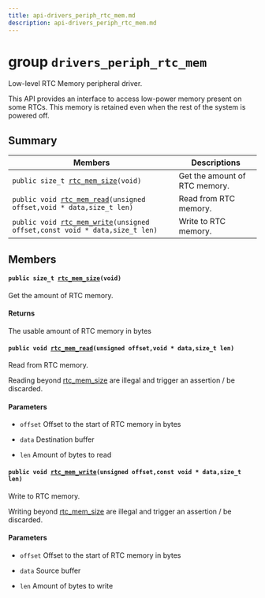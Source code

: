```yaml
---
title: api-drivers_periph_rtc_mem.md
description: api-drivers_periph_rtc_mem.md
---
```

# group `drivers_periph_rtc_mem` 

Low-level RTC Memory peripheral driver.

This API provides an interface to access low-power memory present on some RTCs. This memory is retained even when the rest of the system is powered off.

## Summary

 Members                        | Descriptions                                
--------------------------------|---------------------------------------------
`public size_t `[`rtc_mem_size`](#group__drivers__periph__rtc__mem_1ga3c258f7e7843b25f4af320ef4035a17a)`(void)`            | Get the amount of RTC memory.
`public void `[`rtc_mem_read`](#group__drivers__periph__rtc__mem_1ga15a989fec35430f1970ad0f400c5036b)`(unsigned offset,void * data,size_t len)`            | Read from RTC memory.
`public void `[`rtc_mem_write`](#group__drivers__periph__rtc__mem_1ga2d0b02d6d656fb7737ed594f12dfb98f)`(unsigned offset,const void * data,size_t len)`            | Write to RTC memory.

## Members

#### `public size_t `[`rtc_mem_size`](#group__drivers__periph__rtc__mem_1ga3c258f7e7843b25f4af320ef4035a17a)`(void)` 

Get the amount of RTC memory.

#### Returns
The usable amount of RTC memory in bytes

#### `public void `[`rtc_mem_read`](#group__drivers__periph__rtc__mem_1ga15a989fec35430f1970ad0f400c5036b)`(unsigned offset,void * data,size_t len)` 

Read from RTC memory.

Reading beyond [rtc_mem_size](./doc/starlight-docs/src/content/docs/apidoc/api-undefined.md#group__drivers__periph__rtc__mem_1ga3c258f7e7843b25f4af320ef4035a17a) are illegal and trigger an assertion / be discarded.

#### Parameters
* `offset` Offset to the start of RTC memory in bytes 

* `data` Destination buffer 

* `len` Amount of bytes to read

#### `public void `[`rtc_mem_write`](#group__drivers__periph__rtc__mem_1ga2d0b02d6d656fb7737ed594f12dfb98f)`(unsigned offset,const void * data,size_t len)` 

Write to RTC memory.

Writing beyond [rtc_mem_size](./doc/starlight-docs/src/content/docs/apidoc/api-undefined.md#group__drivers__periph__rtc__mem_1ga3c258f7e7843b25f4af320ef4035a17a) are illegal and trigger an assertion / be discarded.

#### Parameters
* `offset` Offset to the start of RTC memory in bytes 

* `data` Source buffer 

* `len` Amount of bytes to write

